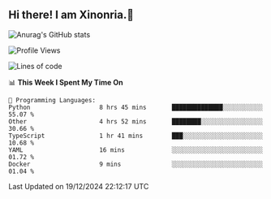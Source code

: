 ## Hi there! I am Xinonria.👋

![Anurag's GitHub stats](https://status-git-main-xinonrias-projects-f26540e3.vercel.app/api?username=xinonria&hide=stars,issues)

<!--START_SECTION:waka-->
![Profile Views](http://img.shields.io/badge/Profile%20Views-12-blue)

![Lines of code](https://img.shields.io/badge/From%20Hello%20World%20I%27ve%20Written-937.4%20thousand%20lines%20of%20code-blue)

📊 **This Week I Spent My Time On** 

```text
💬 Programming Languages: 
Python                   8 hrs 45 mins       ██████████████░░░░░░░░░░░   55.07 % 
Other                    4 hrs 52 mins       ████████░░░░░░░░░░░░░░░░░   30.66 % 
TypeScript               1 hr 41 mins        ███░░░░░░░░░░░░░░░░░░░░░░   10.68 % 
YAML                     16 mins             ░░░░░░░░░░░░░░░░░░░░░░░░░   01.72 % 
Docker                   9 mins              ░░░░░░░░░░░░░░░░░░░░░░░░░   01.04 % 
```


 Last Updated on 19/12/2024 22:12:17 UTC
<!--END_SECTION:waka-->

<!--
**xinonria/xinonria** is a ✨ _special_ ✨ repository because its `README.md` (this file) appears on your GitHub profile.

Here are some ideas to get you started:

- 🔭 I’m currently working on ...
- 🌱 I’m currently learning ...
- 👯 I’m looking to collaborate on ...
- 🤔 I’m looking for help with ...
- 💬 Ask me about ...
- 📫 How to reach me: ...
- 😄 Pronouns: ...
- ⚡ Fun fact: ...
-->
